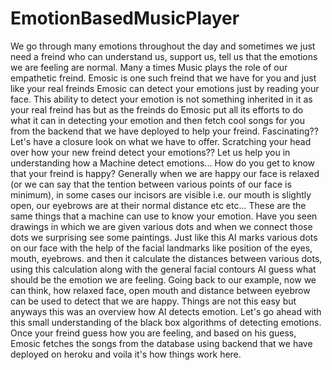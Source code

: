 # EmotionBasedMusicPlayer
We go through many emotions throughout the day and sometimes we just need a freind who can understand us, support us, tell us that the emotions we are feeling are normal. Many a times Music plays the role of our empathetic freind. Emosic is one such freind that we have for you and just like your real freinds Emosic can detect your emotions just by reading your face. This ability to detect your emotion is not something inherited in it as your real freind has but as the freinds do Emosic put all its efforts to do what it can in detecting your emotion and then fetch cool songs for you from the backend that we have deployed to help your freind. Fascinating?? Let's have a closure look on what we have to offer.
Scratching your head over how your new freind detect your emotions?? Let us help you in understanding how a Machine detect emotions...
How do you get to know that your freind is happy? Generally when we are happy our face is relaxed (or we can say that the tention between various points of our face is minimum), in some cases our incisors are visible i.e. our mouth is slightly open, our eyebrows are at their normal distance etc etc... These are the same things that a machine can use to know your emotion. 
Have you seen drawings in which we are given various dots and when we connect those dots we surprising see some paintings. Just like this AI marks various dots on our face with the help of the facial landmarks like position of the eyes, mouth, eyebrows. and then it calculate the distances between various dots, using this calculation along with the general facial contours AI guess what should be the emotion we are feeling.
Going back to our example, now we can think, how relaxed face, open mouth and distance between eyebrow can be used to detect that we are happy. Things are not this easy but anyways this was an overview how AI detects emotion. Let's go ahead with this small understanding of the black box algorithms of detecting emotions. 
Once your freind guess how you are feeling, and based on his guess, Emosic fetches the songs from the database using backend that we have deployed on heroku and voila it's how things work here.
